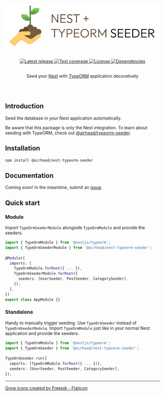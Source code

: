 <br />
<br />

<div align='center'>
    <img src='https://github.com/joakimbugge/nest-typeorm-seeder/raw/main/assets/logo.png' alt='Logo' />
    <br /><br /><br />
    <a href='https://www.npmjs.com/package/@airhead/nest-typeorm-seeder'>
        <img src='https://img.shields.io/github/v/release/joakimbugge/nest-typeorm-seeder?include_prereleases' alt='Latest release' />
    </a>
    <a href='https://coveralls.io/github/joakimbugge/nest-typeorm-seeder?branch=main'>
        <img alt="Test coverage" src="https://img.shields.io/coveralls/github/joakimbugge/nest-typeorm-seeder">
    </a>
    <a href='https://github.com/joakimbugge/nest-typeorm-seeder/blob/main/LICENSE'>
        <img src='https://img.shields.io/github/license/joakimbugge/nest-typeorm-seeder' alt='License' />
    </a>
    <a href='https://www.npmjs.com/package/@airhead/nest-typeorm-seeder?activeTab=dependencies'>
        <img src="https://img.shields.io/librariesio/release/npm/@airhead/nest-typeorm-seeder" alt='Dependencies'>
    </a>
</div>

<br />

<p align='center'>Seed your <a href='https://nestjs.com/'>Nest</a> with <a href='https://github.com/typeorm/typeorm'>TypeORM</a> application decoratively</p>

<br>
<br>

## Introduction

Seed the database in your Nest application automatically.

Be aware that this package is only the Nest integration. To learn about seeding with TypeORM, check
out [@airhead/typeorm-seeder](https://github.com/joakimbugge/typeorm-seeder).

## Installation

```bash
npm install @airhead/nest-typeorm-seeder
```

## Documentation

Coming soon! In the meantime, submit an [issue](https://github.com/joakimbugge/nest-typeorm-seeder/issues).

## Quick start

### Module

Import `TypeOrmSeederModule` alongside `TypeOrmModule` and provide the seeders.

```ts
import { TypeOrmModule } from '@nestjs/typeorm';
import { TypeOrmSeederModule } from '@airhead/nest-typeorm-seeder';

@Module({
  imports: [
    TypeOrmModule.forRoot({ ... }),
    TypeOrmSeederModule.forRoot({
      seeders: [UserSeeder, PostSeeder, CategorySeeder],
    }),
  ],
})
export class AppModule {}
```

### Standalone

Handy to manually trigger seeding. Use `TypeOrmSeeder` instead of `TypeOrmSeederModule`. Import `TypeOrmModule` just
like in your normal Nest application and provide the seeders.

```ts
import { TypeOrmModule } from '@nestjs/typeorm';
import { TypeOrmSeeder } from '@airhead/nest-typeorm-seeder';

TypeOrmSeeder.run({
  imports: [TypeOrmModule.forRoot({ ... })],
  seeders: [UserSeeder, PostSeeder, CategorySeeder],
});
```

---

<a href="https://www.flaticon.com/free-icons/grow" title="grow icons">Grow icons created by Freepik - Flaticon</a>
